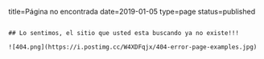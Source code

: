 title=Página no encontrada
date=2019-01-05
type=page
status=published
~~~~~~

## Lo sentimos, el sitio que usted esta buscando ya no existe!!!

![404.png](https://i.postimg.cc/W4XDFqjx/404-error-page-examples.jpg)
